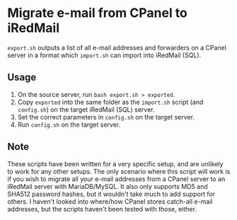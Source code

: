 # Migrate e-mail from CPanel to iRedMail

`export.sh` outputs a list of all e-mail addresses and forwarders on a CPanel server in a format which `import.sh` can import into iRedMail (SQL).

## Usage

1. On the source server, run `bash export.sh > exported`.
2. Copy `exported` into the same folder as the `import.sh` script (and `config.sh`) on the target iRedMail (SQL) server.
3. Set the correct parameters in `config.sh` on the target server.
4. Run `config.sh` on the target server.

## Note

These scripts have been written for a very specific setup, and are unlikely to work for any other setups. The only scenario where this script will work is if you wish to migrate all your e-mail addresses from a CPanel server to an iRedMail server with MariaDB/MySQL. It also only supports MD5 and SHA512 password hashes, but it wouldn't take much to add support for others. I haven't looked into where/how CPanel stores catch-all e-mail addresses, but the scripts haven't been tested with those, either.

